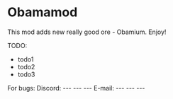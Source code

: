 # Obamamod
 This mod adds new really good ore - Obamium.
 Enjoy!

TODO:
- todo1
- todo2
- todo3

For bugs:
Discord: --- --- ---
E-mail: --- --- ---
